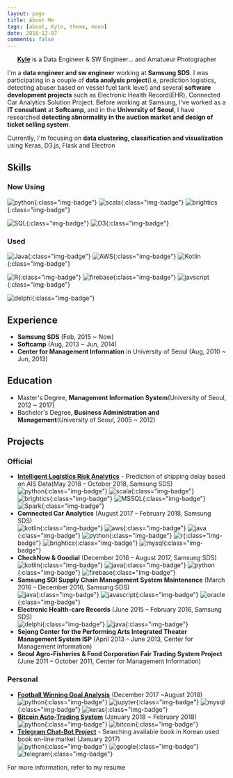 ```yaml
---
layout: page
title: About Me
tags: [about, Kyle, theme, moon]
date: 2018-12-07
comments: false
---
```


<center><a href="http://madigun697.github.io/blog"><b>Kyle</b></a> is a Data Engineer & SW Engineer... and Amatueur Photographer</center>

I'm a **data engineer and sw engineer** working at **Samsung SDS**. I was participating in a couple of **data analysis project**(i.e, prediction logistics, detecting abuser based on vessel fuel tank level) and several **software development projects** such as Electronic Health Record(EHR), Connected Car Analytics Solution Project. Before working at Samsung, I've worked as a **IT consultant** at **Softcamp**, and in the **University of Seoul**, I have researched **detecting abnormality in the auction market and design of ticket selling system**.

Currently, I'm focusing on **data clustering, classification and visualization** using Keras, D3.js, Flask and Electron



## Skills

### Now Using

![python](https://img.shields.io/badge/python-2017~Now-green.svg?logo=python&style=for-the-badge&colorB=3776AB){:class="img-badge"} ![scala](https://img.shields.io/badge/scala-2018~Now-green.svg?logo=scala&style=for-the-badge&colorB=DC322F){:class="img-badge"} ![brightics](https://img.shields.io/badge/Brightics-2017~Now-green.svg?logo=samsung&style=for-the-badge&colorB=1428A0){:class="img-badge"} 

![SQL](https://img.shields.io/badge/SQL-2010~Now-green.svg?style=for-the-badge&colorB=4479A1){:class="img-badge"} ![D3](https://img.shields.io/badge/D3-2017~Now-green.svg?logo=d3.js&style=for-the-badge&colorB=F9A03C){:class="img-badge"} 

### Used

![Java](https://img.shields.io/badge/java-2014~2017-green.svg?logo=java&style=for-the-badge&colorB=007396){:class="img-badge"} ![AWS](https://img.shields.io/badge/AWS-2016~2017-green.svg?logo=amazon&style=for-the-badge&colorB=FF9900){:class="img-badge"} ![Kotlin](https://img.shields.io/badge/kotlin-2016~2017-green.svg?logo=kotlin&style=for-the-badge&colorB=0095D5){:class="img-badge"}  

![R](https://img.shields.io/badge/R-2017-green.svg?logo=r&style=for-the-badge&colorB=276DC3){:class="img-badge"} ![firebase](https://img.shields.io/badge/firebase-2016~2017-green.svg?logo=firebase&style=for-the-badge&colorB=FFCA28){:class="img-badge"} ![javscript](https://img.shields.io/badge/javascript-2017~2018-green.svg?logo=javascript&style=for-the-badge&colorB=F7DF1E){:class="img-badge"} 

![delphi](https://img.shields.io/badge/delphi-2014~2015-green.svg?style=for-the-badge&colorB=E42627){:class="img-badge"} 



## Experience
* **Samsung SDS** (Feb, 2015 ~ Now)
* **Softcamp** (Aug, 2013 ~ Jun, 2014)
* **Center for Management Information** in University of Seoul (Aug, 2010 ~ Jun, 2013)

## Education
* Master's Degree, **Management Information System**(University of Seoul, 2012 ~ 2017)
* Bachelor's Degree, **Business Administration and Management**(University of Seoul, 2005 ~ 2012)

## Projects

### Official

* [**Intelligent Logistics Risk Analytics**](https://madigun697.github.io/blog/Prediction-of-shipping-delay-based-on-AIS-Data) - Prediction of shipping delay based on AIS Data(May 2018 – October 2018, Samsung SDS) <br>
  ![python](https://img.shields.io/badge/python-green.svg?logo=python&style=for-the-badge&colorB=AAAAAA){:class="img-badge"} ![scala](https://img.shields.io/badge/scala-green.svg?logo=scala&style=for-the-badge&colorB=AAAAAA){:class="img-badge"} ![brightics](https://img.shields.io/badge/Brightics-green.svg?logo=samsung&style=for-the-badge&colorB=AAAAAA){:class="img-badge"} ![MSSQL](https://img.shields.io/badge/MSSQL-green.svg?logo=microsoft&style=for-the-badge&colorB=AAAAAA){:class="img-badge"} ![Spark](https://img.shields.io/badge/Spark-green.svg?style=for-the-badge&colorB=AAAAAA){:class="img-badge"} 
* **Comnected Car Analytics** (August 2017 – February 2018, Samsung SDS)  <br>
  ![kotlin](https://img.shields.io/badge/kotlin-green.svg?logo=kotlin&style=for-the-badge&colorB=AAAAAA){:class="img-badge"} ![aws](https://img.shields.io/badge/AWS-green.svg?logo=amazon&style=for-the-badge&colorB=AAAAAA){:class="img-badge"} ![java](https://img.shields.io/badge/java-green.svg?logo=java&style=for-the-badge&colorB=AAAAAA){:class="img-badge"} ![python](https://img.shields.io/badge/python-green.svg?logo=python&style=for-the-badge&colorB=AAAAAA){:class="img-badge"} ![r](https://img.shields.io/badge/r-green.svg?logo=r&style=for-the-badge&colorB=AAAAAA){:class="img-badge"} ![brightics](https://img.shields.io/badge/Brightics-green.svg?logo=samsung&style=for-the-badge&colorB=AAAAAA){:class="img-badge"} ![mysql](https://img.shields.io/badge/mysql-green.svg?logo=mysql&style=for-the-badge&colorB=AAAAAA){:class="img-badge"} 
* **CheckNow & Goodial** (December 2016 – August 2017, Samsung SDS)  <br>
  ![kotlin](https://img.shields.io/badge/kotlin-green.svg?logo=kotlin&style=for-the-badge&colorB=AAAAAA){:class="img-badge"} ![java](https://img.shields.io/badge/java-green.svg?logo=java&style=for-the-badge&colorB=AAAAAA){:class="img-badge"} ![python](https://img.shields.io/badge/python-green.svg?logo=python&style=for-the-badge&colorB=AAAAAA){:class="img-badge"} ![firebase](https://img.shields.io/badge/firebase-green.svg?logo=firebase&style=for-the-badge&colorB=AAAAAA){:class="img-badge"}
* **Samsung SDI Supply Chain Management System Maintenance** (March 2016 – December 2016, Samsung SDS)  <br>
   ![java](https://img.shields.io/badge/java-green.svg?logo=java&style=for-the-badge&colorB=AAAAAA){:class="img-badge"} ![javascript](https://img.shields.io/badge/javascript-green.svg?logo=javascript&style=for-the-badge&colorB=AAAAAA){:class="img-badge"} ![oracle](https://img.shields.io/badge/OracleDB-green.svg?style=for-the-badge&colorB=AAAAAA){:class="img-badge"} 
* **Electronic Health-care Records** (June 2015 – February 2016, Samsung SDS)  <br>
   ![delphi](https://img.shields.io/badge/delphi-green.svg?style=for-the-badge&colorB=AAAAAA){:class="img-badge"} ![java](https://img.shields.io/badge/java-green.svg?logo=java&style=for-the-badge&colorB=AAAAAA){:class="img-badge"} 
* **Sejong Center for the Performing Arts Integrated Theater Management System ISP** (April 2013 – June 2013, Center for Management Information)
* **Seoul Agro-Fisheries & Food Corporation Fair Trading System Project** (June 2011 – October 2011, Center for Management Information)

### Personal

* [**Football Winning Goal Analysis**](https://github.com/madigun697/football_data_analysis) (December 2017 ~August 2018)  <br>
  ![python](https://img.shields.io/badge/python-green.svg?logo=python&style=for-the-badge&colorB=AAAAAA){:class="img-badge"} ![jupyter](https://img.shields.io/badge/jupyter-green.svg?logo=jupyter&style=for-the-badge&colorB=AAAAAA){:class="img-badge"} ![mysql](https://img.shields.io/badge/mysql-green.svg?logo=mysql&style=for-the-badge&colorB=AAAAAA){:class="img-badge"} ![keras](https://img.shields.io/badge/keras-green.svg?style=for-the-badge&colorB=AAAAAA){:class="img-badge"} 
* [**Bitcoin Auto-Trading System**](https://github.com/madigun697/auto_trader_kyle) (January 2018 ~ February 2018)  <br>
  ![python](https://img.shields.io/badge/python-green.svg?logo=python&style=for-the-badge&colorB=AAAAAA){:class="img-badge"} ![bitcoin](https://img.shields.io/badge/bitcoin-green.svg?logo=bitcoin&style=for-the-badge&colorB=AAAAAA){:class="img-badge"}
* [**Telegram Chat-Bot Project**](https://github.com/madigun697/aladin-usedbook-search-bot) - Searching available book in Korean used book on-line market (January 2017)  <br>
  ![python](https://img.shields.io/badge/python-green.svg?logo=python&style=for-the-badge&colorB=AAAAAA){:class="img-badge"} ![google](https://img.shields.io/badge/google-green.svg?logo=google&style=for-the-badge&colorB=AAAAAA){:class="img-badge"} ![telegram](https://img.shields.io/badge/telegram-green.svg?logo=telegram&style=for-the-badge&colorB=AAAAAA){:class="img-badge"} 



For more information, refer to my resume